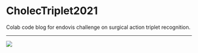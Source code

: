 # CholecTriplet2021


Colab code blog for endovis challenge on surgical action triplet recognition.


-------------

[![](https://img.shields.io/badge/Challenge-COMPLETED-blue?style=for-the-badge)](https://hamzamohdzubair.github.io/redant/)
